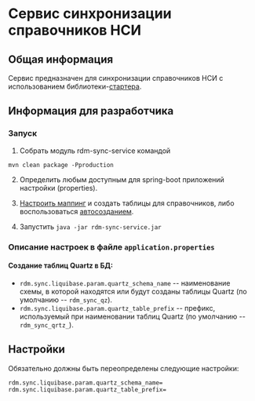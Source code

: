 # Сервис синхронизации справочников НСИ

## Общая информация

Сервис предназначен для синхронизации справочников НСИ с использованием библиотеки-[стартера](../rdm-sync-spring-boot-starter/README.md).

## Информация для разработчика

### Запуск
1. Собрать модуль rdm-sync-service командой
```
mvn clean package -Pproduction
```

2. Определить любым доступным для spring-boot приложений настройки (properties).

3. [Настроить маппинг](../#Настройка-маппинга) и создать таблицы для справочников,
   либо воспользоваться [автосозданием](../#Создание-таблиц-клиента-в-автоматическом-режиме).

4. Запустить `java -jar rdm-sync-service.jar`

### Описание настроек в файле ```application.properties```

#### Создание таблиц Quartz в БД:

- `rdm.sync.liquibase.param.quartz_schema_name` -- наименование схемы, в которой находятся или будут созданы таблицы Quartz (по умолчанию -- `rdm_sync_qz`).
- `rdm.sync.liquibase.param.quartz_table_prefix` -- префикс, используемый при наименовании таблиц Quartz (по умолчанию -- `rdm_sync_qrtz_`).

## Настройки

Обязательно должны быть переопределены следующие настройки:
```
rdm.sync.liquibase.param.quartz_schema_name=
rdm.sync.liquibase.param.quartz_table_prefix=
```
